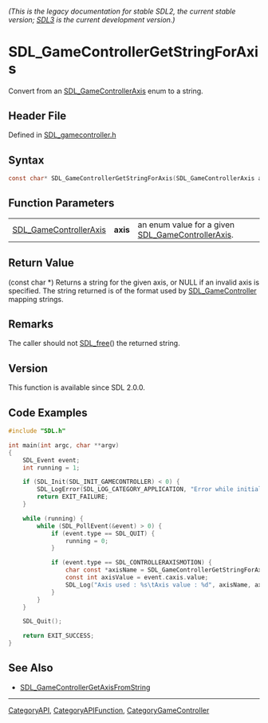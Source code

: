 ###### (This is the legacy documentation for stable SDL2, the current stable version; [SDL3](https://wiki.libsdl.org/SDL3/) is the current development version.)
# SDL_GameControllerGetStringForAxis

Convert from an [SDL_GameControllerAxis](SDL_GameControllerAxis) enum to a string.

## Header File

Defined in [SDL_gamecontroller.h](https://github.com/libsdl-org/SDL/blob/SDL2/include/SDL_gamecontroller.h)

## Syntax

```c
const char* SDL_GameControllerGetStringForAxis(SDL_GameControllerAxis axis);
```

## Function Parameters

|                                                  |          |                                                                             |
| ------------------------------------------------ | -------- | --------------------------------------------------------------------------- |
| [SDL_GameControllerAxis](SDL_GameControllerAxis) | **axis** | an enum value for a given [SDL_GameControllerAxis](SDL_GameControllerAxis). |

## Return Value

(const char *) Returns a string for the given axis, or NULL if an invalid
axis is specified. The string returned is of the format used by
[SDL_GameController](SDL_GameController) mapping strings.

## Remarks

The caller should not [SDL_free](SDL_free)() the returned string.

## Version

This function is available since SDL 2.0.0.

## Code Examples

```c
#include "SDL.h"

int main(int argc, char **argv)
{
    SDL_Event event;
    int running = 1;

    if (SDL_Init(SDL_INIT_GAMECONTROLLER) < 0) {
        SDL_LogError(SDL_LOG_CATEGORY_APPLICATION, "Error while initializing SDL2 library : %s", SDL_GetError());
        return EXIT_FAILURE;
    }

    while (running) {
        while (SDL_PollEvent(&event) > 0) {
            if (event.type == SDL_QUIT) {
                running = 0;
            }

            if (event.type == SDL_CONTROLLERAXISMOTION) {
                char const *axisName = SDL_GameControllerGetStringForAxis((SDL_GameControllerAxis) event.caxis.axis);
                const int axisValue = event.caxis.value;
                SDL_Log("Axis used : %s\tAxis value : %d", axisName, axisValue);
            }
        }
    }

    SDL_Quit();

    return EXIT_SUCCESS;
}
```

## See Also

- [SDL_GameControllerGetAxisFromString](SDL_GameControllerGetAxisFromString)

----
[CategoryAPI](CategoryAPI), [CategoryAPIFunction](CategoryAPIFunction), [CategoryGameController](CategoryGameController)

